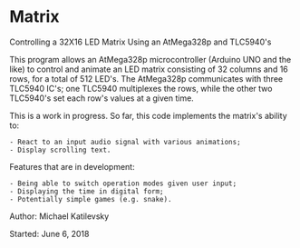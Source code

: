 # Matrix
Controlling a 32X16 LED Matrix Using an AtMega328p and TLC5940's

This program allows an AtMega328p microcontroller (Arduino UNO and the like) to
control and animate an LED matrix consisting of 32 columns and 16 rows, for a total 
of 512 LED's. The AtMega328p communicates with three TLC5940 IC's; one TLC5940
multiplexes the rows, while the other two TLC5940's set each row's values at a given
time.

This is a work in progress. So far, this code implements the matrix's ability to:

    - React to an input audio signal with various animations;
    - Display scrolling text.
  
  Features that are in development:
    
    - Being able to switch operation modes given user input;
    - Displaying the time in digital form;
    - Potentially simple games (e.g. snake).

Author: Michael Katilevsky

Started: June 6, 2018
